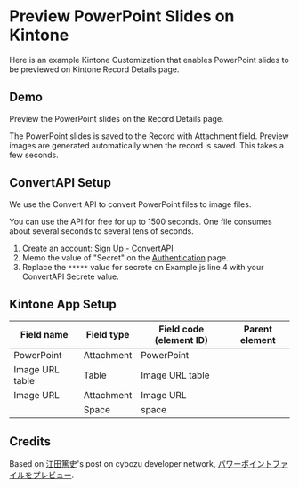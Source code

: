 # Preview PowerPoint Slides on Kintone

Here is an example Kintone Customization that enables PowerPoint slides to be previewed on Kintone Record Details page.

## Demo
Preview the PowerPoint slides on the Record Details page.

The PowerPoint slides is saved to the Record with Attachment field.
Preview images are generated automatically when the record is saved.
This takes a few seconds.

<!-- Gif here -->

## ConvertAPI Setup
We use the Convert API to convert PowerPoint files to image files.

You can use the API for free for up to 1500 seconds. One file consumes about several seconds to several tens of seconds.

1. Create an account: [Sign Up - ConvertAPI](https://www.convertapi.com/a/signup)
2. Memo the value of "Secret" on the [Authentication](https://www.convertapi.com/a/auth) page.
3. Replace the `*****` value for secrete on Example.js line 4 with your ConvertAPI Secrete value.

## Kintone App Setup

| Field name      | Field type  | Field code (element ID) | Parent element |
| --------------- | ----------- | ----------------------- | -------------- |
| PowerPoint      | Attachment | PowerPoint              |
| Image URL table | Table       | Image URL table         |
| Image URL       | Attachment  | Image URL               |                |  | Image URL table |
|                 | Space       | space                   |

## Credits
Based on [江田篤史](https://developer.cybozu.io/hc/ja/profiles/5826575706-%E6%B1%9F%E7%94%B0%E7%AF%A4%E5%8F%B2)'s post on cybozu developer network, [パワーポイントファイルをプレビュー](https://developer.cybozu.io/hc/ja/community/posts/900002839683-%E3%83%91%E3%83%AF%E3%83%BC%E3%83%9D%E3%82%A4%E3%83%B3%E3%83%88%E3%83%95%E3%82%A1%E3%82%A4%E3%83%AB%E3%82%92%E3%83%97%E3%83%AC%E3%83%93%E3%83%A5%E3%83%BC).
